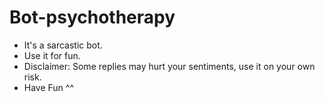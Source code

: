 
# Bot-psychotherapy

 - It's a sarcastic bot.
 - Use it for fun.
 - Disclaimer: Some replies may hurt your sentiments, use it on your own risk.
 - Have Fun ^^ 